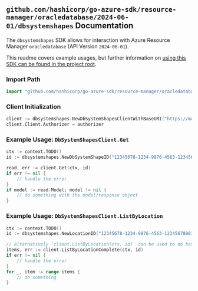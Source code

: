 
## `github.com/hashicorp/go-azure-sdk/resource-manager/oracledatabase/2024-06-01/dbsystemshapes` Documentation

The `dbsystemshapes` SDK allows for interaction with Azure Resource Manager `oracledatabase` (API Version `2024-06-01`).

This readme covers example usages, but further information on [using this SDK can be found in the project root](https://github.com/hashicorp/go-azure-sdk/tree/main/docs).

### Import Path

```go
import "github.com/hashicorp/go-azure-sdk/resource-manager/oracledatabase/2024-06-01/dbsystemshapes"
```


### Client Initialization

```go
client := dbsystemshapes.NewDbSystemShapesClientWithBaseURI("https://management.azure.com")
client.Client.Authorizer = authorizer
```


### Example Usage: `DbSystemShapesClient.Get`

```go
ctx := context.TODO()
id := dbsystemshapes.NewDbSystemShapeID("12345678-1234-9876-4563-123456789012", "locationName", "dbSystemShapeName")

read, err := client.Get(ctx, id)
if err != nil {
	// handle the error
}
if model := read.Model; model != nil {
	// do something with the model/response object
}
```


### Example Usage: `DbSystemShapesClient.ListByLocation`

```go
ctx := context.TODO()
id := dbsystemshapes.NewLocationID("12345678-1234-9876-4563-123456789012", "locationName")

// alternatively `client.ListByLocation(ctx, id)` can be used to do batched pagination
items, err := client.ListByLocationComplete(ctx, id)
if err != nil {
	// handle the error
}
for _, item := range items {
	// do something
}
```
